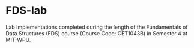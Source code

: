 # FDS-lab
Lab Implementations completed during the length of the Fundamentals of Data Structures (FDS) course (Course Code: CET1043B) in Semester 4 at MIT-WPU.
